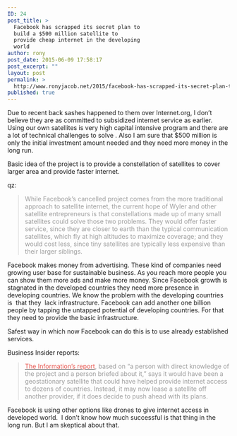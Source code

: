 ```yaml
---
ID: 24
post_title: >
  Facebook has scrapped its secret plan to
  build a $500 million satellite to
  provide cheap internet in the developing
  world
author: rony
post_date: 2015-06-09 17:58:17
post_excerpt: ""
layout: post
permalink: >
  http://www.ronyjacob.net/2015/facebook-has-scrapped-its-secret-plan-to-build-a-500-million-satellite-to-provide-cheap-internet-in-the-developing-world/
published: true
---
```

<span style="font-family: inherit;">Due to recent back sashes happened to them over Internet.org, I don’t believe they are as committed to subsidized internet service as earlier.  Using our own satellites is very high capital intensive program and there are a lot of technical challenges to solve . Also I am sure that $500 million is only the initial investment amount needed and they need more money in the long run.</span>

<span style="font-family: inherit;">Basic idea of the project is to provide a constellation of satellites to cover larger area and provide faster internet.</span>

<span style="font-family: inherit;">qz:</span>
<blockquote><span style="color: #9c9c9c;"><span style="font-family: inherit;">While Facebook’s cancelled project comes from the more traditional approach to satellite internet, the current hope of Wyler and other satellite entrepreneurs is that constellations made up of many small satellites could solve those two problems. They would offer faster service, since they are closer to earth than the typical communication satellites, which fly at high altitudes to maximize coverage; and they would cost less, since tiny satellites are typically less expensive than their larger siblings.</span></span></blockquote>
<span style="font-family: inherit;">Facebook makes money from advertising. These kind of companies need growing user base for sustainable business. As you reach more people you can show them more ads and make more money. Since Facebook growth is stagnated in the developed countries they need more presence in developing countries. We know the problem with the developing countries is  that they  lack infrastructure. Facebook can add another one billion people by tapping the untapped potential of developing countries. For that they need to provide the basic infrastructure.</span>

<span style="font-family: inherit;">Safest way in which now Facebook can do this is to use already established services.</span>

<span style="font-family: inherit;">Business Insider reports:</span>
<blockquote><a href="https://www.theinformation.com/Facebook-Dumps-Secret-Plan-to-Build-Satellite?token=83f3613caa51d531f022bcb35492d465"><span style="color: #e8554e;"><span style="font-family: inherit;">The Information’s report</span></span></a><span style="color: #9c9c9c;"><span style="font-family: inherit;">, based on “a person with direct knowledge of the project and a person briefed about it,” says it would have been a geostationary satellite that could have helped provide internet access to dozens of countries. Instead, it may now lease a satellite off another provider, if it does decide to push ahead with its plans.</span></span></blockquote>
<span style="font-family: inherit;">Facebook is using other options like drones to give internet access in developed world.  I don’t know how much successful is that thing in the long run. But I am skeptical about that.</span>